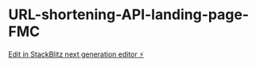# URL-shortening-API-landing-page-FMC

[Edit in StackBlitz next generation editor ⚡️](https://stackblitz.com/~/github.com/Amina-Delali/URL-shortening-API-landing-page-FMC)